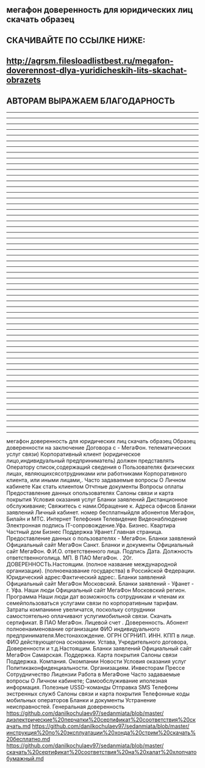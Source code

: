 мегафон доверенность для юридических лиц скачать образец
--------------------------------------------------
СКАЧИВАЙТЕ ПО ССЫЛКЕ НИЖЕ:
--------------------------------------------------
http://agrsm.filesloadlistbest.ru/megafon-doverennost-dlya-yuridicheskih-lits-skachat-obrazets
--------------------------------------------------
АВТОРАМ ВЫРАЖАЕМ БЛАГОДАРНОСТЬ
--------------------------------------------------
--------------------------------------------------
--------------------------------------------------
--------------------------------------------------
--------------------------------------------------
--------------------------------------------------
--------------------------------------------------
--------------------------------------------------
--------------------------------------------------
--------------------------------------------------
--------------------------------------------------
--------------------------------------------------
--------------------------------------------------
--------------------------------------------------
--------------------------------------------------
--------------------------------------------------
--------------------------------------------------
--------------------------------------------------
--------------------------------------------------
--------------------------------------------------
--------------------------------------------------
--------------------------------------------------
--------------------------------------------------
--------------------------------------------------
--------------------------------------------------
--------------------------------------------------
--------------------------------------------------
--------------------------------------------------
--------------------------------------------------
--------------------------------------------------
--------------------------------------------------
--------------------------------------------------
--------------------------------------------------
--------------------------------------------------
--------------------------------------------------
--------------------------------------------------
--------------------------------------------------
--------------------------------------------------
--------------------------------------------------
--------------------------------------------------
--------------------------------------------------
--------------------------------------------------
--------------------------------------------------
--------------------------------------------------
--------------------------------------------------
--------------------------------------------------
--------------------------------------------------
--------------------------------------------------
--------------------------------------------------
--------------------------------------------------
--------------------------------------------------
--------------------------------------------------
--------------------------------------------------
--------------------------------------------------
--------------------------------------------------
--------------------------------------------------
--------------------------------------------------
--------------------------------------------------
мегафон доверенность для юридических лиц скачать образец Образец доверенности на заключение Договора с  - МегаФон. телематических услуг связи) Корпоративный клиент (юридическое лицо,индивидуальный предприниматель) должен представлять Оператору список,содержащий сведения о Пользователях  физических лицах, являющихсясотрудниками или работниками Корпоративного клиента, или иными лицами,. Часто задаваемые вопросы  О Личном кабинете  Как стать клиентом Отчтные документы  Вопросы оплаты  Предоставление данных опользователях  Салоны связи и карта покрытия  Условия оказания услуг Бланки заявлений  Дистанционное обслуживание; Свяжитесь с нами.Обращение к. Адреса офисов  Бланки заявлений Личный кабинет.  номер бесплатныйдля абонентов Мегафон, Билайн и МТС. Интернет  Телефония Телевидение  Видеонаблюдение  Электронная подпись  IT-сопровождение.Уфа. Бизнес. Квартира  Частный дом  Бизнес  Поддержка  Уфанет.Главная страница. Предоставление данных о пользователях - МегаФон. Бланки заявлений  Официальный сайт МегаФон Санкт. Бланки и документы  Официальный сайт МегаФон. Ф.И.О. ответственного лица. Подпись  Дата. Должность ответственноголица. МП. В ПАО МегаФон. . 20г. ДОВЕРЕННОСТЬ.Настоящим. (полное название международной организации). (полноеназвание государства) в Российской Федерации. Юридический адрес:Фактический адрес:. Бланки заявлений  Официальный сайт МегаФон Московский. Бланки заявлений - Уфанет - г. Уфа. Наши люди  Официальный сайт МегаФон Московский регион. Программа Наши люди дат возможность сотрудникам и членам их семейпользоваться услугами связи по корпоративным тарифам. Затраты компаниине увеличатся, поскольку сотрудники самостоятельно оплачивают услугимобильной связи. Скачать сертификат. В ПАО МегаФон. Лицевой счет . Доверенность. Абонент полноенаименование организации  ФИО индивидуального предпринимателя.Местонахождение. ОГРН  ОГРНИП. ИНН. КПП в лице. ФИО действующегона основании. Устава, Учредительного договора, Доверенности и т.д.Настоящим. Бланки заявлений  Официальный сайт МегаФон Самарская. Поддержка. Карта покрытия  Салоны связи  Поддержка. Компания. Окомпании  Новости  Условия оказания услуг  Политикаконфиденциальности. Организациям. Инвесторам  Прессе Сотрудничество  Лицензии  Работа в МегаФоне
Часто задаваемые вопросы  О Личном кабинете; Самообслуживание иполезная информация. Полезные USSD-команды  Отправка SMS Телефоны экстренных служб  Салоны связи и карта покрытия Телефонные коды мобильных операторов  Бланки и документы Устранение неисправностей. Генеральная доверенность
https://github.com/danilkochulaev97/sedanmiata/blob/master/диэлектрические%20перчатки%20сертификат%20соответствия%20скачать.md
https://github.com/danilkochulaev97/sedanmiata/blob/master/инструкция%20по%20эксплуатации%20хонда%20стрим%20скачать%20бесплатно.md
https://github.com/danilkochulaev97/sedanmiata/blob/master/скачать%20сертификат%20соответствия%20на%20халат%20хлопчатобумажный.md